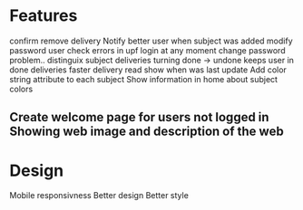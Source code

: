 # Features

confirm remove delivery
Notify better user when subject was added
modify password user
check errors in upf login at any moment change password problem..
distinguix subject deliveries
turning done -> undone keeps user in done deliveries
faster delivery read
show when was last update
Add color string attribute to each subject
Show information in home about subject colors

Create welcome page for users not logged in Showing web image and description of the web
---

# Design

Mobile responsivness
Better design 
Better style